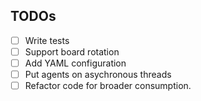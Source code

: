 
## TODOs

- [ ] Write tests
- [ ] Support board rotation
- [ ] Add YAML configuration
- [ ] Put agents on asychronous threads
- [ ] Refactor code for broader consumption.
